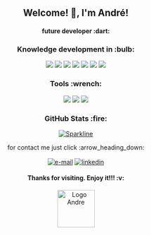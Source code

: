 <span align="center">

<h2 align="center"> 
  Welcome! 👋, I'm André!
</h2>

<h4 align="center"> 
 <strong>future  developer :dart:</strong>
</h4>

<h3 align="auto">
 <strong> Knowledge development in :bulb: </strong>
</h3>

<p align="auto">
    <img src="https://img.shields.io/badge/Java-black?style=for-the-badge&logo=java&logoColor=white">
    <img src="https://img.shields.io/badge/JavaScript-black?style=for-the-badge&logo=javascript&logoColor=white">
    <img src="https://img.shields.io/badge/Node.js-black?style=for-the-badge&logo=node.js&logoColor=white">
    <img src="https://img.shields.io/badge/React_Native-black?style=for-the-badge&logo=react&logoColor=white">
    <img src="https://img.shields.io/badge/React-black?style=for-the-badge&logo=react&logoColor=white">
    <img src="https://img.shields.io/badge/React_Router-black?style=for-the-badge&logo=react-router&logoColor=white">
    <img src="https://img.shields.io/badge/TypeScript-black?style=for-the-badge&logo=typescript&logoColor=white">
</p>

<h3 align="auto">
 <strong> Tools :wrench:</strong>
</h3>

<p align="auto">
    <img src="https://img.shields.io/badge/Heroku-black?style=for-the-badge&logo=heroku&logoColor=white">
    <img src="https://img.shields.io/badge/Amazon_AWS-black?style=for-the-badge&logo=amazon-aws&logoColor=white">
    <img src="https://img.shields.io/badge/Netlify-black?style=for-the-badge&logo=netlify&logoColor=white">  
</p>

<h3 align="auto"> <strong>GitHub Stats :fire:</strong></h3>

[![Sparkline](https://stars.medv.io/Naereen/badges.svg)](https://stars.medv.io/carvalhoandre/carvalhoandre)



<p align="auto">
 <stong>for contact me </strong>
 just click :arrow_heading_down:
</p>

<p align="auto">
  <a align = "center" href="mailto:andre_carvalho0@live.com?Subject=Olá André" target="_new" rel="external"><img align = "center" src="https://img.shields.io/badge/Microsoft_Outlook-0078D4?style=for-the-badge&logo=microsoft-outlook&logoColor=whit" alt="e-mail"></a>
 <a align = "center" href="https://www.linkedin.com/in/andr%C3%A9-leite-carvalho-b77721146/" target="_new" rel="external"><img align = "center" src="https://img.shields.io/badge/linkedin-%230077B5.svg?&style=for-the-badge&logo=linkedin&logoColor=white" alt="linkedin"></a>
</p>  

 <h4 align = "center">Thanks for visiting. Enjoy it!!! :v:</h4>
 
 
 <div style="width:100%;height:0;padding-bottom:75%;position:relative;">
  <img src="https://carvalhoandre.s3-sa-east-1.amazonaws.com/github/logoP.png" width="85px" alt="Logo Andre" position="absolute">
</div>

 </span>

